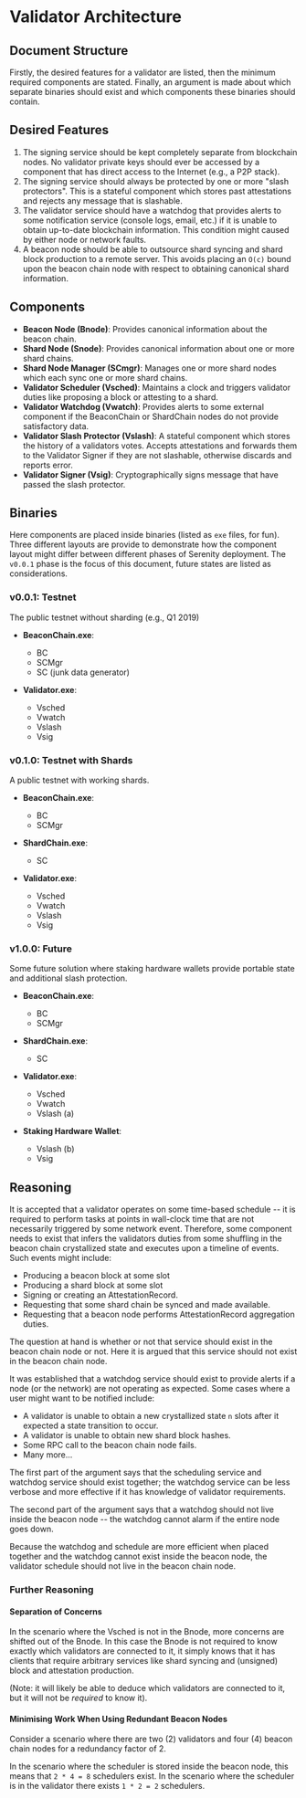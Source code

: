 # Validator Architecture

## Document Structure

Firstly, the desired features for a validator are listed, then the minimum
required components are stated. Finally, an argument is made about which
separate binaries should exist and which components these binaries should
contain.

## Desired Features

1. The signing service should be kept completely separate from blockchain
   nodes. No validator private keys should ever be accessed by a component that
has direct access to the Internet (e.g., a P2P stack).
2. The signing service should always be protected by one or more "slash
   protectors". This is a stateful component which stores past attestations and
rejects any message that is slashable.
3. The validator service should have a watchdog that provides alerts to some
   notification service (console logs, email, etc.) if it is unable to
obtain up-to-date blockchain information. This condition might caused by either
node or network faults.
4. A beacon node should be able to outsource shard syncing and shard block production
   to a remote server. This avoids placing an `O(c)` bound upon the beacon
chain node with respect to obtaining canonical shard information.

## Components

- **Beacon Node (Bnode)**: Provides canonical information about the beacon
  chain.
- **Shard Node (Snode)**: Provides canonical information about one or more shard
  chains.
- **Shard Node Manager (SCmgr)**: Manages one or more shard nodes which
  each sync one or more shard chains.
- **Validator Scheduler (Vsched)**: Maintains a clock and triggers validator
  duties like proposing a block or attesting to a shard.
- **Validator Watchdog (Vwatch)**: Provides alerts to some external component
  if the BeaconChain or ShardChain nodes do not provide satisfactory data.
- **Validator Slash Protector (Vslash)**: A stateful component which stores the history of
  a validators votes. Accepts attestations and forwards them to the Validator
Signer if they are not slashable, otherwise discards and reports error.
- **Validator Signer (Vsig)**: Cryptographically signs message that have passed the
  slash protector.

## Binaries

Here components are placed inside binaries (listed as `exe` files, for fun).
Three different layouts are provide to demonstrate how the component layout
might differ between different phases of Serenity deployment. The `v0.0.1` phase is the
focus of this document, future states are listed as considerations.

### v0.0.1: Testnet

The public testnet without sharding (e.g., Q1 2019)

- **BeaconChain.exe**:
	- BC
	- SCMgr
	- SC (junk data generator)

- **Validator.exe**:
	- Vsched
	- Vwatch
	- Vslash
	- Vsig

### v0.1.0: Testnet with Shards

A public testnet with working shards.

- **BeaconChain.exe**:
	- BC
	- SCMgr

- **ShardChain.exe**:
	- SC

- **Validator.exe**:
	- Vsched
	- Vwatch
	- Vslash
	- Vsig

### v1.0.0: Future

Some future solution where staking hardware wallets provide portable state and
additional slash protection.

- **BeaconChain.exe**:
	- BC
	- SCMgr

- **ShardChain.exe**:
	- SC

- **Validator.exe**:
	- Vsched
	- Vwatch
	- Vslash (a)

- **Staking Hardware Wallet**:
	- Vslash (b)
	- Vsig

## Reasoning

It is accepted that a validator operates on some time-based schedule -- it is
required to perform tasks at points in wall-clock time that are not necessarily
triggered by some network event. Therefore, some component needs to exist that
infers the validators duties from some shuffling in the beacon chain
crystallized state and executes upon a timeline of events. Such events might
include:

- Producing a beacon block at some slot
- Producing a shard block at some slot
- Signing or creating an AttestationRecord.
- Requesting that some shard chain be synced and made available.
- Requesting that a beacon node performs AttestationRecord aggregation duties.

The question at hand is whether or not that service should exist in the beacon
chain node or not. Here it is argued that this service should not exist in the
beacon chain node.

It was established that a watchdog service should exist to provide alerts if a
node (or the network) are not operating as expected. Some cases where a user
might want to be notified include:

- A validator is unable to obtain a new crystallized state `n` slots after
  it expected a state transition to occur.
- A validator is unable to obtain new shard block hashes.
- Some RPC call to the beacon chain node fails.
- Many more...

The first part of the argument says that the scheduling service and watchdog
service should exist together; the watchdog service can be less verbose and
more effective if it has knowledge of validator requirements.

The second part of the argument says that a watchdog should not live inside the
beacon node -- the watchdog cannot alarm if the entire node goes down.

Because the watchdog and schedule are more efficient when placed together and
the watchdog cannot exist inside the beacon node, the validator schedule should
not live in the beacon chain node.

### Further Reasoning

#### Separation of Concerns

In the scenario where the Vsched is not in the Bnode, more concerns are shifted out
of the Bnode. In this case the Bnode is not required to know exactly which
validators are connected to it, it simply knows that it has clients that
require arbitrary services like shard syncing and (unsigned) block and
attestation production.

(Note: it will likely be able to deduce which validators are connected to it,
but it will not be _required_ to know it).

#### Minimising Work When Using Redundant Beacon Nodes

Consider a scenario where there are two (2) validators and four (4) beacon
chain nodes for a redundancy factor of 2.

In the scenario where the scheduler is stored inside the beacon node, this
means that `2 * 4 = 8` schedulers exist. In the scenario where the scheduler is
in the validator there exists `1 * 2 = 2` schedulers.
